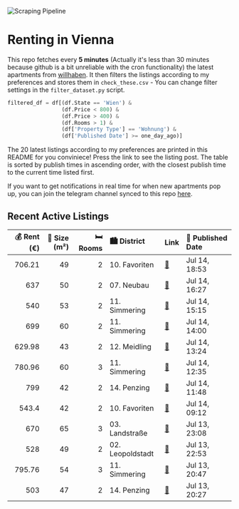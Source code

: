 ![Scraping Pipeline](https://github.com/AthomsG/renting-in-vienna/actions/workflows/run_pipeline.yml/badge.svg)


# Renting in Vienna

This repo fetches every **5 minutes** (Actually it's less than 30 minutes because github is a bit unreliable with the cron functionality) the latest apartments from [willhaben](https://www.willhaben.at/).
It then filters the listings according to my preferences and stores them in `check_these.csv` - You can change filter settings in the `filter_dataset.py` script.

```python
filtered_df = df[(df.State == 'Wien') & 
                 (df.Price < 800) &
                 (df.Price > 400) &
                 (df.Rooms > 1) &
                 (df['Property Type'] == 'Wohnung') &
                 (df['Published Date'] >= one_day_ago)]
```

The 20 latest listings according to my preferences are printed in this README for you conviniece! Press the link to see the listing post.
The table is sorted by publish times in ascending order, with the closest publish time to the current time listed first.

If you want to get notifications in real time for when new apartments pop up, you can join the telegram channel synced to this repo [here](https://t.me/+1HPAYOf5BSsyNTlk).

## Recent Active Listings

|   💰 Rent (€) |   📏 Size (m²) |   🛏️ Rooms | 🏙️ District      | Link                                                                                                                                                                                                                   | 📅 Published Date   |
|-------------:|--------------:|-----------:|:-----------------|:-----------------------------------------------------------------------------------------------------------------------------------------------------------------------------------------------------------------------|:-------------------|
|       706.21 |            49 |          2 | 10. Favoriten    | [🔗](https://www.willhaben.at/iad/immobilien/d/mietwohnungen/wien/wien-1100-favoriten/dachterrassenhit-mit-sch%C3%B6nem-ausblick-1315855809/)                                                                           | Jul 14, 18:53      |
|       637    |            50 |          2 | 07. Neubau       | [🔗](https://www.willhaben.at/iad/immobilien/d/mietwohnungen/wien/wien-1070-neubau/neu-sanierte-unbefristete-hauptmietwohnung-in-1070-wien-1120490082/)                                                                 | Jul 14, 16:27      |
|       540    |            53 |          2 | 11. Simmering    | [🔗](https://www.willhaben.at/iad/immobilien/d/mietwohnungen/wien/wien-1110-simmering/gemeindebauwohnung-direktvergabe-1953876125/)                                                                                     | Jul 14, 15:15      |
|       699    |            60 |          2 | 11. Simmering    | [🔗](https://www.willhaben.at/iad/immobilien/d/mietwohnungen/wien/wien-1110-simmering/u3-zippererstre%C3%9Fe/-wg-eignung%21-unbefristete-60-m2-altbaumiete-2-getrennte-zimmer-fliesenbad-gesamtmiete-699---2119024194/) | Jul 14, 14:00      |
|       629.98 |            43 |          2 | 12. Meidling     | [🔗](https://www.willhaben.at/iad/immobilien/d/mietwohnungen/wien/wien-1120-meidling/unbefristete-hauptmietwohnung-in-1120-wien-1252368445/)                                                                            | Jul 14, 13:24      |
|       780.96 |            60 |          3 | 11. Simmering    | [🔗](https://www.willhaben.at/iad/immobilien/d/mietwohnungen/wien/wien-1110-simmering/n%C3%A4he-u3-enkplatz---ruhige-altbauwohnung---2-zimmer-%2B-wohnk%C3%BCche---unbefristet-2022015826/)                             | Jul 14, 12:35      |
|       799    |            42 |          2 | 14. Penzing      | [🔗](https://www.willhaben.at/iad/immobilien/d/mietwohnungen/wien/wien-1140-penzing/sch%C3%B6ne-2-zimmer-garten-wohnung-in-traumhafter-lage---nur-5min-zur-u3-entfernt-%28ab-01.10.2025%29-2012875495/)                 | Jul 14, 11:48      |
|       543.4  |            42 |          2 | 10. Favoriten    | [🔗](https://www.willhaben.at/iad/immobilien/d/mietwohnungen/wien/wien-1100-favoriten/sanierte-2-zimmerwohnung-n%C3%A4he-amalienbad-1429360799/)                                                                        | Jul 14, 09:12      |
|       670    |            65 |          3 | 03. Landstraße   | [🔗](https://www.willhaben.at/iad/immobilien/d/mietwohnungen/wien/wien-1030-landstra%C3%9Fe/direktvergabe-wiener-wohnen-vormerkschein-vor-05/2024-912697125/)                                                           | Jul 13, 23:08      |
|       528    |            49 |          2 | 02. Leopoldstadt | [🔗](https://www.willhaben.at/iad/immobilien/d/mietwohnungen/wien/wien-1020-leopoldstadt/2-zimmer-gemeindewohnung-per-direktvergabe---vormerkschein-bis-31.05.2025-1634562358/)                                         | Jul 13, 22:53      |
|       795.76 |            54 |          3 | 11. Simmering    | [🔗](https://www.willhaben.at/iad/immobilien/d/mietwohnungen/wien/wien-1110-simmering/moderne-2-zimmer-wohnung-in-1110-wien-mit-vollm%C3%B6blierung-&-sofortbezug---abl%C3%B6se-nur-4.000-%E2%82%AC-1730221899/)        | Jul 13, 20:47      |
|       503    |            47 |          2 | 14. Penzing      | [🔗](https://www.willhaben.at/iad/immobilien/d/mietwohnungen/wien/wien-1140-penzing/2-zimmer-gemeidewohnung-1422157022/)                                                                                                | Jul 13, 20:27      |
